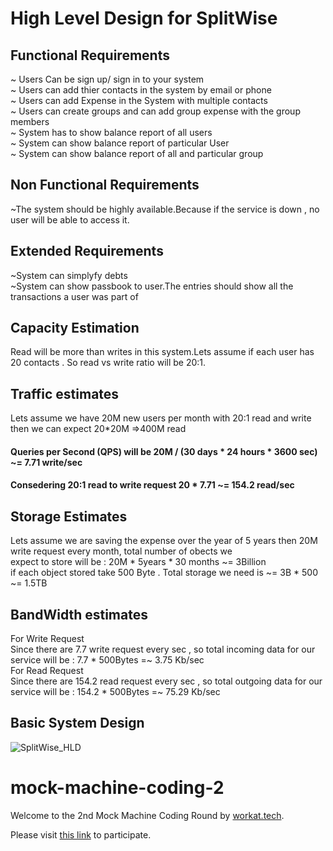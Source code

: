# **High Level Design for SplitWise**
## Functional Requirements
~ Users Can be sign up/ sign in to your system<br />
~ Users can add thier contacts in the system by email or phone<br />
~ Users can add Expense in the System with multiple contacts<br />
~ Users can create groups and can add group expense with the group members<br />
~ System has to show balance report of all users<br />
~ System can show balance report of particular User<br />
~ System can show balance report of all and particular group <br />

## Non Functional Requirements<br />
~The system should be highly available.Because if the service is down , no user will be able to access it.<br />

## Extended Requirements<br />
~System can simplyfy debts<br />
~System can show passbook to user.The entries should show all the transactions a user was part of<br />

## Capacity Estimation
Read will be more than writes in this system.Lets assume if each user has 20 contacts . So read vs write ratio will be 20:1.<br />
## Traffic estimates<br />
Lets assume we have 20M new users per month with 20:1 read and write then we can expect 20*20M =>400M read<br />
#### Queries per Second (QPS) will be 20M / (30 days * 24 hours * 3600 sec) ~= 7.71 write/sec<br />
#### Consedering 20:1 read to write request 20 * 7.71 ~= 154.2 read/sec<br />

## Storage Estimates<br />
Lets assume we are saving the expense over the year of 5 years then 20M write request every month, total number of obects we<br /> 
expect to store will be : 20M * 5years * 30 months ~= 3Billion<br />
if each object stored take 500 Byte . Total storage we need is ~= 3B * 500 ~= 1.5TB<br />

## BandWidth estimates <br />
For Write Request<br />
Since there are 7.7 write request every sec , so total incoming data for our service will be : 7.7 * 500Bytes =~ 3.75 Kb/sec<br />
For Read Request<br />
Since there are 154.2 read request every sec , so total outgoing data for our service will be : 154.2 * 500Bytes =~ 75.29 Kb/sec <br />

## Basic System Design <br />

![SplitWise_HLD](https://user-images.githubusercontent.com/8611287/84053046-00810000-a9cf-11ea-8a05-3c6676b1373b.png)


# mock-machine-coding-2
Welcome to the 2nd Mock Machine Coding Round by [workat.tech](http://workat.tech).

Please visit [this link](https://workat.tech/machine-coding/practice/splitwise-problem-0kp2yneec2q2) to participate.

